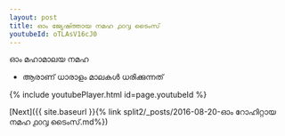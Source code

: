 ```yaml
---
layout: post
title: ഓം ജ്യേഷ്ത്തായ നമഹ ൧൦൮ ടൈംസ്
youtubeId: oTLAsV16cJ0
---
```

 
 
 ഓം മഹാമാലയ നമഹ 
 
 -  ആരാണ് ധാരാളം മാലകൾ ധരിക്കുന്നത് 
 
  
 
  
 
 
 
 
 
 


{% include youtubePlayer.html id=page.youtubeId %}
 
[Next]({{ site.baseurl }}{% link  split2/_posts/2016-08-20-ഓം റോഹിറ്റായ നമഹ ൧൦൮ ടൈംസ്.md%})
 

